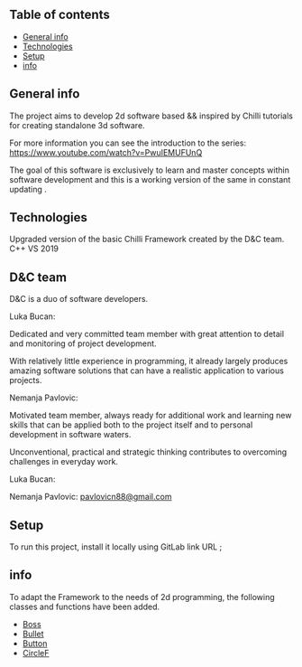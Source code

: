  ## Table of contents
* [General info](#general-info)
* [Technologies](#technologies)
* [Setup](#setup)
* [info](#info)

## General info
The project aims to develop 2d software based && 
inspired by Chilli tutorials for creating standalone 3d software.

For more information you can see the introduction to the series:
https://www.youtube.com/watch?v=PwuIEMUFUnQ

The goal of this software is exclusively to learn and master  concepts within software development and this is a working version of the same in constant updating .

	    
## Technologies
Upgraded version of the basic Chilli Framework created by the D&C team.
C++
VS 2019


## D&C team

D&C is a duo of software developers.

Luka Bucan:

Dedicated and very committed team member with great attention to detail and monitoring of project development.

With relatively little experience in programming, it already largely produces amazing software solutions that can have a realistic application to various projects.

Nemanja Pavlovic:

Motivated team member, always ready for additional work and learning new skills that can be applied both to the project itself and to personal development in software waters.

Unconventional, practical and strategic thinking contributes to overcoming challenges in everyday work.


Luka Bucan:

Nemanja Pavlovic: pavlovicn88@gmail.com


	
## Setup
To run this project, install it locally using GitLab link URL ;


## info
To adapt the Framework to the needs of 2d programming, the following classes and functions have been added.

* [Boss](##Boss)
* [Bullet](##Bullet)
* [Button](##Button)
* [CircleF](##CircleF)




